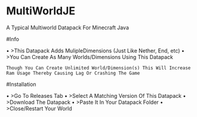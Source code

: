 # MultiWorldJE
A Typical Multiworld Datapack For Minecraft Java

#Info

• >This Datapack Adds MulipleDimensions (Just Like Nether, End, etc)
• >You Can Create As Many Worlds/Dimensions Using This Datapack

`Though You Can Create Unlimited World/Dimension(s) This Will Increase Ram Usage Thereby Causing Lag Or Crashing The Game`


#Installation 

• >Go To Releases Tab
• >Select A Matching Version Of This Datapack
• >Download The Datapack
• >Paste It In Your Datapack Folder
• >Close/Restart Your World

